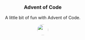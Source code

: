 <div align="center">
  <h3>Advent of Code</h3>
  <p>
    A little bit of fun with Advent of Code.
  </p>
  <a href="https://adventofcode.com">
    <img src="https://adventofcode.com/favicon.png" height="36" width="36" style="border-radius: 100px">
  </a>
</div>
